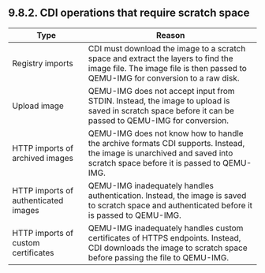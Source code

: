 ## 9.8.2. CDI operations that require scratch space

| Type                                 | Reason                                                                                                                                                                |
|--------------------------------------|-----------------------------------------------------------------------------------------------------------------------------------------------------------------------|
| Registry imports                     | CDI must download the image to a scratch space and extract the layers to find the image file. The image file is then passed to QEMU-IMG for conversion to a raw disk. |
| Upload image                         | QEMU-IMG does not accept input from STDIN. Instead, the image to upload is saved in scratch space before it can be passed to QEMU-IMG for conversion.                 |
| HTTP imports of archived images      | QEMU-IMG does not know how to handle the archive formats CDI supports. Instead, the image is unarchived and saved into scratch space before it is passed to QEMU-IMG. |
| HTTP imports of authenticated images | QEMU-IMG inadequately handles authentication. Instead, the image is saved to scratch space and authenticated before it is passed to QEMU-IMG.                         |
| HTTP imports of custom certificates  | QEMU-IMG inadequately handles custom certificates of HTTPS endpoints. Instead, CDI downloads the image to scratch space before passing the file to QEMU-IMG.          |

